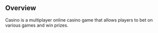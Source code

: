 ## Overview

Casino is a multiplayer online casino game that allows players to bet on various games and win prizes.
